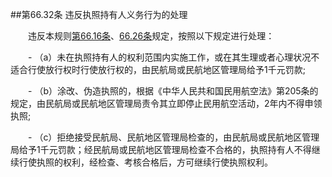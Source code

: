##第66.32条    违反执照持有人义务行为的处理

　　违反本规则[第66.16条](CCAR.66.16.MD)、[66.26条](CCAR.66.26.MD)规定，按照以下规定进行处理：

　　- （a）未在执照持有人的权利范围内实施工作，或在其生理或者心理状况不适合行使放行权时行使放行权的，由民航局或民航地区管理局给予1千元罚款;

　　- （b）涂改、伪造执照的，根据《中华人民共和国民用航空法》第205条的规定，由民航局或民航地区管理局责令其立即停止民用航空活动，2年内不得申领执照;

　　- （c）拒绝接受民航局、民航地区管理局检查的，由民航局或民航地区管理局给予1千元罚款；经民航局或民航地区管理局检查不合格的，执照持有人不得继续行使执照的权利，经检查、考核合格后，方可继续行使执照权利。
